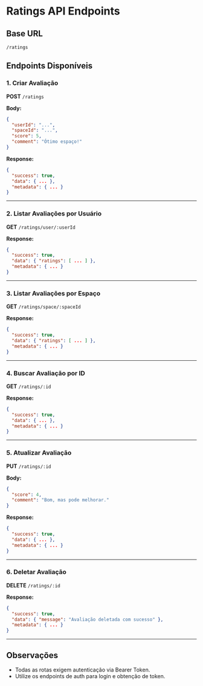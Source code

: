 # Ratings API Endpoints

## Base URL

```
/ratings
```

## Endpoints Disponíveis

### 1. Criar Avaliação

**POST** `/ratings`

**Body:**

```json
{
  "userId": "...",
  "spaceId": "...",
  "score": 5,
  "comment": "Ótimo espaço!"
}
```

**Response:**

```json
{
  "success": true,
  "data": { ... },
  "metadata": { ... }
}
```

---

### 2. Listar Avaliações por Usuário

**GET** `/ratings/user/:userId`

**Response:**

```json
{
  "success": true,
  "data": { "ratings": [ ... ] },
  "metadata": { ... }
}
```

---

### 3. Listar Avaliações por Espaço

**GET** `/ratings/space/:spaceId`

**Response:**

```json
{
  "success": true,
  "data": { "ratings": [ ... ] },
  "metadata": { ... }
}
```

---

### 4. Buscar Avaliação por ID

**GET** `/ratings/:id`

**Response:**

```json
{
  "success": true,
  "data": { ... },
  "metadata": { ... }
}
```

---

### 5. Atualizar Avaliação

**PUT** `/ratings/:id`

**Body:**

```json
{
  "score": 4,
  "comment": "Bom, mas pode melhorar."
}
```

**Response:**

```json
{
  "success": true,
  "data": { ... },
  "metadata": { ... }
}
```

---

### 6. Deletar Avaliação

**DELETE** `/ratings/:id`

**Response:**

```json
{
  "success": true,
  "data": { "message": "Avaliação deletada com sucesso" },
  "metadata": { ... }
}
```

---

## Observações

- Todas as rotas exigem autenticação via Bearer Token.
- Utilize os endpoints de auth para login e obtenção de token.
